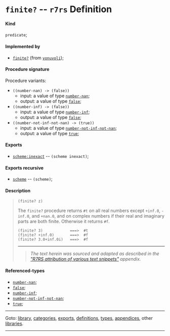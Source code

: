 

<a id='definition__r7rs__finite_3f'></a>

# `finite?` -- `r7rs` Definition


<a id='definition__r7rs__finite_3f__kind'></a>

#### Kind

`predicate`;


<a id='definition__r7rs__finite_3f__implemented-by'></a>

#### Implemented by

 * [`finite?`](../../vonuvoli/definitions/finite_3f.md#definition__vonuvoli__finite_3f) (from [`vonuvoli`](../../vonuvoli/_index.md#library__vonuvoli));


<a id='definition__r7rs__finite_3f__procedure-signature'></a>

#### Procedure signature

Procedure variants:
 * `((number-nan) -> (false))`
   * input: a value of type [`number-nan`](../../r7rs/types/number-nan.md#type__r7rs__number-nan);
   * output: a value of type [`false`](../../r7rs/types/false.md#type__r7rs__false);
 * `((number-inf) -> (false))`
   * input: a value of type [`number-inf`](../../r7rs/types/number-inf.md#type__r7rs__number-inf);
   * output: a value of type [`false`](../../r7rs/types/false.md#type__r7rs__false);
 * `((number-not-inf-not-nan) -> (true))`
   * input: a value of type [`number-not-inf-not-nan`](../../r7rs/types/number-not-inf-not-nan.md#type__r7rs__number-not-inf-not-nan);
   * output: a value of type [`true`](../../r7rs/types/true.md#type__r7rs__true);


<a id='definition__r7rs__finite_3f__exports'></a>

#### Exports

 * [`scheme:inexact`](../../r7rs/exports/scheme_3a_inexact.md#export__r7rs__scheme_3a_inexact) -- `(scheme inexact)`;


<a id='definition__r7rs__finite_3f__exports-recursive'></a>

#### Exports recursive

 * [`scheme`](../../r7rs/exports/scheme.md#export__r7rs__scheme) -- `(scheme)`;


<a id='definition__r7rs__finite_3f__description'></a>

#### Description

> ````
> (finite? z)
> ````
> 
> 
> The `finite?` procedure returns `#t` on all real numbers except
> `+inf.0`, `-inf.0`, and `+nan.0`, and on complex
> numbers if their real and imaginary parts are both finite.
> Otherwise it returns `#f`.
> 
> ````
> (finite? 3)            ===>  #t
> (finite? +inf.0)       ===>  #f
> (finite? 3.0+inf.0i)   ===>  #f
> ````
> 
> 
> ----
> > *The text herein was sourced and adapted as described in the ["R7RS attribution of various text snippets"](../../r7rs/appendices/attribution.md#appendix__r7rs__attribution) appendix.*


<a id='definition__r7rs__finite_3f__referenced-types'></a>

#### Referenced-types

 * [`number-nan`](../../r7rs/types/number-nan.md#type__r7rs__number-nan);
 * [`false`](../../r7rs/types/false.md#type__r7rs__false);
 * [`number-inf`](../../r7rs/types/number-inf.md#type__r7rs__number-inf);
 * [`number-not-inf-not-nan`](../../r7rs/types/number-not-inf-not-nan.md#type__r7rs__number-not-inf-not-nan);
 * [`true`](../../r7rs/types/true.md#type__r7rs__true);

----

Goto: [library](../../r7rs/_index.md#library__r7rs), [categories](../../r7rs/categories/_index.md#toc__r7rs__categories), [exports](../../r7rs/exports/_index.md#toc__r7rs__exports), [definitions](../../r7rs/definitions/_index.md#toc__r7rs__definitions), [types](../../r7rs/types/_index.md#toc__r7rs__types), [appendices](../../r7rs/appendices/_index.md#toc__r7rs__appendices), other [libraries](../../_libraries.md#toc__libraries).

----

